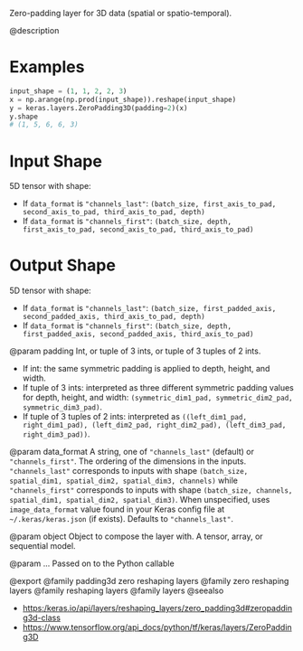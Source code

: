 Zero-padding layer for 3D data (spatial or spatio-temporal).

@description

# Examples
```python
input_shape = (1, 1, 2, 2, 3)
x = np.arange(np.prod(input_shape)).reshape(input_shape)
y = keras.layers.ZeroPadding3D(padding=2)(x)
y.shape
# (1, 5, 6, 6, 3)
```

# Input Shape
5D tensor with shape:
- If `data_format` is `"channels_last"`:
  `(batch_size, first_axis_to_pad, second_axis_to_pad,
  third_axis_to_pad, depth)`
- If `data_format` is `"channels_first"`:
  `(batch_size, depth, first_axis_to_pad, second_axis_to_pad,
  third_axis_to_pad)`

# Output Shape
5D tensor with shape:
- If `data_format` is `"channels_last"`:
  `(batch_size, first_padded_axis, second_padded_axis,
  third_axis_to_pad, depth)`
- If `data_format` is `"channels_first"`:
  `(batch_size, depth, first_padded_axis, second_padded_axis,
  third_axis_to_pad)`

@param padding
Int, or tuple of 3 ints, or tuple of 3 tuples of 2 ints.
- If int: the same symmetric padding is applied to depth, height,
  and width.
- If tuple of 3 ints: interpreted as three different symmetric
  padding values for depth, height, and width:
  `(symmetric_dim1_pad, symmetric_dim2_pad, symmetric_dim3_pad)`.
- If tuple of 3 tuples of 2 ints: interpreted as
  `((left_dim1_pad, right_dim1_pad), (left_dim2_pad,
  right_dim2_pad), (left_dim3_pad, right_dim3_pad))`.

@param data_format
A string, one of `"channels_last"` (default) or
`"channels_first"`. The ordering of the dimensions in the inputs.
`"channels_last"` corresponds to inputs with shape
`(batch_size, spatial_dim1, spatial_dim2, spatial_dim3, channels)`
while `"channels_first"` corresponds to inputs with shape
`(batch_size, channels, spatial_dim1, spatial_dim2, spatial_dim3)`.
When unspecified, uses `image_data_format` value found in your Keras
config file at `~/.keras/keras.json` (if exists). Defaults to
`"channels_last"`.

@param object
Object to compose the layer with. A tensor, array, or sequential model.

@param ...
Passed on to the Python callable

@export
@family padding3d zero reshaping layers
@family zero reshaping layers
@family reshaping layers
@family layers
@seealso
+ <https:/keras.io/api/layers/reshaping_layers/zero_padding3d#zeropadding3d-class>
+ <https://www.tensorflow.org/api_docs/python/tf/keras/layers/ZeroPadding3D>
